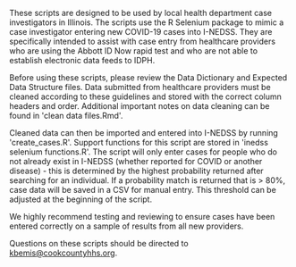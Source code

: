 These scripts are designed to be used by local health department case investigators in Illinois. The scripts use the R Selenium package to mimic a case investigator entering new COVID-19 cases into I-NEDSS. They are specifically intended to assist with case entry from healthcare providers who are using the Abbott ID Now rapid test and who are not able to establish electronic data feeds to IDPH. 

Before using these scripts, please review the Data Dictionary and Expected Data Structure files. Data submitted from healthcare providers must be cleaned according to these guidelines and stored with the correct column headers and order. Additional important notes on data cleaning can be found in 'clean data files.Rmd'.

Cleaned data can then be imported and entered into I-NEDSS by running 'create_cases.R'. Support functions for this script are stored in 'inedss selenium functions.R'.  The script will only enter cases for people who do not already exist in I-NEDSS (whether reported for COVID or another disease) - this is determined by the highest probability returned after searching for an individual. If a probability match is returned that is > 80%, case data will be saved in a CSV for manual entry. This threshold can be adjusted at the beginning of the script.

We highly recommend testing and reviewing to ensure cases have been entered correctly on a sample of results from all new providers.

Questions on these scripts should be directed to kbemis@cookcountyhhs.org.

